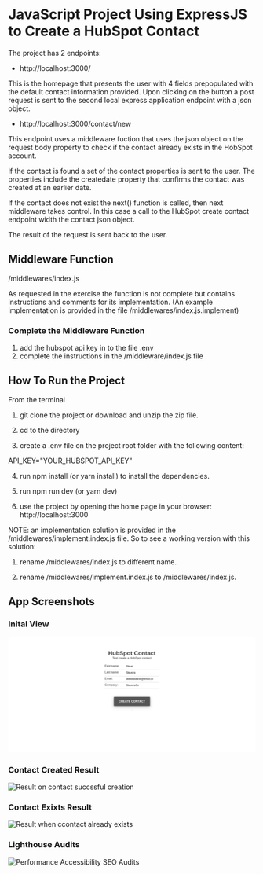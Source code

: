 # JavaScript Project Using ExpressJS to Create a HubSpot Contact

The project has 2 endpoints:

- http://localhost:3000/

This is the homepage that presents the user with 4 fields prepopulated with the default contact information provided.
Upon clicking on the button a post request is sent to the second local express application endpoint with a json object.

- http://localhost:3000/contact/new

This endpoint uses a middleware fuction that uses the json object on the request body property to check if the contact already exists in the HobSpot account.

If the contact is found a set of the contact properties is sent to the user. The properties include the createdate property that confirms the contact was created at an earlier date.

If the contact does not exist the next() function is called, then next middleware takes control.
In this case a call to the HubSpot create contact endpoint width the contact json object.

The result of the request is sent back to the user.

## Middleware Function

/middlewares/index.js

As requested in the exercise the function is not complete but contains instructions and comments for its implementation.
(An example implementation is provided in the file /middlewares/index.js.implement)

### Complete the Middleware Function

1. add the hubspot api key in to the file .env
2. complete the instructions in the /middleware/index.js file

## How To Run the Project

From the terminal

1. git clone the project or download and unzip the zip file.

2. cd to the directory

3. create a .env file on the project root folder with the following content:

  API_KEY="YOUR_HUBSPOT_API_KEY"

4. run npm install (or yarn install) to install the dependencies.

5. run npm run dev (or yarn dev)

6. use the project by opening the home page in your browser: http://localhost:3000

NOTE: an implementation solution is provided in the /middlewares/implement.index.js file.
So to see a working version with this solution:
1. rename /middlewares/index.js to different name.

2. rename /middlewares/implement.index.js to /middlewares/index.js.

## App Screenshots

### Inital View

![Home page opens with prepopulated default contact info!](/images/initial.png "initial page")

### Contact Created Result

![Result on contact succssful creation](./images/contact\-created.png "initial page")

### Contact Exixts Result

![Result when ccontact already exists](/images/contact\-exists.png "initial page")

### Lighthouse Audits

![Performance Accessibility SEO Audits](/images/lighthouse\-audits.png "initial page")